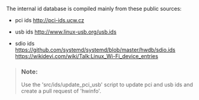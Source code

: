 The internal id database is compiled mainly from these public sources:

* pci ids
  http://pci-ids.ucw.cz

* usb ids
  http://www.linux-usb.org/usb.ids

* sdio ids
  https://github.com/systemd/systemd/blob/master/hwdb/sdio.ids
  https://wikidevi.com/wiki/Talk:Linux_Wi-Fi_device_entries

> ### Note:
> Use the 'src/ids/update_pci_usb' script to update pci and usb ids and
> create a pull request of 'hwinfo'.
